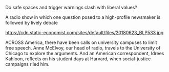 Do safe spaces and trigger warnings clash with liberal values?

A radio show in which one question posed to a high-profile newsmaker is followed by lively debate

https://cdn.static-economist.com/sites/default/files/20180623_BLP533.jpg

ACROSS America, there have been calls on university campuses to limit free speech. Anne McElvoy, our head of radio, travels to the University of Chicago to explore the arguments. And an American correspondent, Idrees Kahloon, reflects on his student days at Harvard, when social-justice campaigns riled him. 